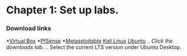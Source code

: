 # Chapter 1: Set up labs.

### Download links

*[Virtual Box](https://www.virtualbox.org/wiki/Downloads)
*[PfSense](https://www.pfsense.org/download/)
*[Metasploitable](https://sourceforge.net/projects/metasploitable/)
*[Kali Linux](https://kali.org/get-kali/#kali-virtual-machines)
*[Ubuntu](https://ubuntu.com/)
..* Click the downloads tab.
..* Select the current LTS version under Ubuntu Desktop. 